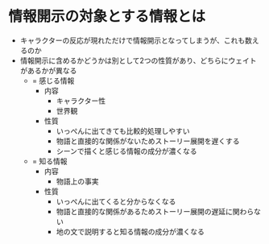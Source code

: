 # 情報開示の対象とする情報とは
- キャラクターの反応が現れただけで情報開示となってしまうが、これも数えるのか
- 情報開示に含めるかどうかは別として2つの性質があり、どちらにウェイトがあるかが異なる
  - = 感じる情報
    - 内容
      - キャラクター性
      - 世界観
    - 性質
      - いっぺんに出てきても比較的処理しやすい
      - 物語と直接的な関係がないためストーリー展開を遅くする
      - シーンで描くと感じる情報の成分が濃くなる
  - = 知る情報
    - 内容
      - 物語上の事実
    - 性質
      - いっぺんに出てくると分からなくなる
      - 物語と直接的な関係があるためストーリー展開の遅延に関わらない
      - 地の文で説明すると知る情報の成分が濃くなる
